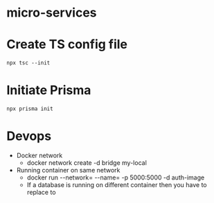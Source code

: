 # micro-services

# Create TS config file
    npx tsc --init

# Initiate Prisma
    npx prisma init

# Devops

* Docker network
    - docker network create -d bridge my-local
* Running container on same network
    - docker run --network=<network-name> --name=<container-name> -p 5000:5000 -d auth-image
    - If a database is running on different container then you have to replace <hostname> to <container-name>
